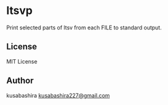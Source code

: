 ltsvp
=====

Print selected parts of ltsv from each FILE to standard output.

License
-------

MIT License

Author
------

kusabashira <kusabashira227@gmail.com>
